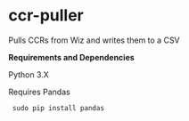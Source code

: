 # ccr-puller
Pulls CCRs from Wiz and writes them to a CSV

<b>Requirements and Dependencies</b>

Python 3.X

Requires Pandas

<code> sudo pip install pandas </code>
